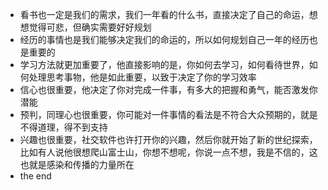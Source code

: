 - 看书也一定是我们的需求，我们一年看的什么书，直接决定了自己的命运，想想觉得可悲，但确实需要好好规划
- 经历的事情也是我们能够决定我们的命运的，所以如何规划自己一年的经历也是重要的
- 学习方法就更加重要了，他直接影响的是，你如何去学习，如何看待世界，如何处理思考事物，他是如此重要，以致于决定了你的学习效率
- 信心也很重要，他决定了你对完成一件事，有多大的把握和勇气，能否激发你潜能
- 预判，同理心也很重要，你可能对一件事情的看法是不符合大众预期的，就是不得道理，得不到支持
- 兴趣也很重要，社交软件也许打开你的兴趣，然后你就开始了新的世纪探索，比如有人说他很想爬山富士山，你想不想呢，你说一点不想，我是不信的，这也就是感染和传播的力量所在
- the end